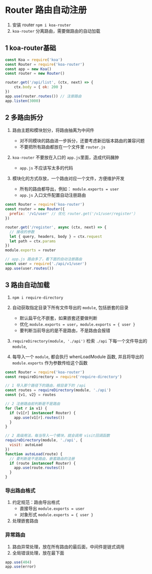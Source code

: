 # Router 路由自动注册

1. 安装 router `npm i koa-router`
2. `koa-router` 分离路由，需要做路由的自动加载

## 1 koa-router基础

```js
const Koa = require('koa')
const Router = require('koa-router')
const app = new Koa()
const router = new Router()

router.get('/api/list', (ctx, next) => {
    ctx.body = { ok: 200 }
})
app.use(router.routes()) // 注册路由
app.listen(3000)
```


## 2 多路由拆分
1. 路由主题和模块划分，将路由抽离为中间件
    - 对不同模块的路由进一步拆分，还要考虑新旧版本路由的兼容问题
    - 不要把所有路由都放在一个文件里 `router.js`
    
2. `koa-router` 不要放在入口的 `app.js`里面，造成代码臃肿
    - `app.js` 不应该写太多的代码

3. 模块化的方式存放，一个路由对应一个文件，方便维护开发
    - 所有的路由都导出，例如： `module.exports = user`
    - `app.js` 入口文件配置自动注册路由

```js
const Router = require('koa-router')
const router = new Router({
  prefix: '/v1/user' // 优化 router.get('/v1/user/register'）
})

router.get('/register', async (ctx, next) => {
  // 接收的参数
  let { query, headers, body } = ctx.request
  let path = ctx.params
})
module.exports = router

// app.js 路由多了，看下面的自动注册路由
const user = require('./api/v1/user')
app.use(user.routes())
```


## 3 路由自动加载

1. `npm i require-directory`
2. 自动获取指定目录下所有文件导出的 `module`, 包括嵌套的目录
    - 默认扁平化不嵌套，如果嵌套还要做判断
    - 优化 `module.exports = user`，`module.exports = { user }`
    - 要判断当前导出的是不是路由，不是路由会报错

3. `requireDirectory(module, './api')` 检索 `./api` 下每一个文件导出的 `module`, 
4. 每导入一个 `module`, 都会执行 whenLoadModule 函数, 并且将导出的 `module.exports` 作为参数传给这个函数 

```js
const Router = require('koa-router')
const requireDirectory = require('require-directory')

// 1 导入那个路径下的路由，根目录下的 /api
const routes = requireDirectory(module, './api')
const {v1, v2} = routes

// 2 注册路由前判断是不是路由
for (let r in v1) {
  if (v1[r] instanceof Router) {
    app.use(v1[r].routes())
  }
}

// 2 高级用法，每当导入一个模块，就会调用 visit回调函数
requireDirectory(module, './api', {
  visit: autoLoad
})
function autoLoad(route) {
  // 要判断是不是路由，嵌套路由的注册
  if (route instanceof Router) {
    app.use(route.routes())
  }
}
```


### 导出路由格式

1. 约定规范：路由导出格式
    - 直接导出 `module.exports = user`
    - 对象形式 `module.exports = { user }`
2. 处理嵌套路由


### 异常路由

1. 路由异常处理，放在所有路由的最后面，中间件是链式调用
2. 全局错误处理，放在最下面

```js
app.use(404)
app.use(error)
```
